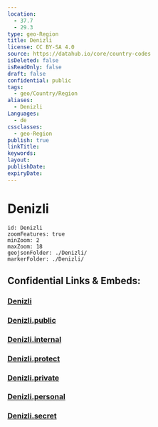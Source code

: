 ```yaml
---
location:
  - 37.7
  - 29.3
type: geo-Region
title: Denizli
license: CC BY-SA 4.0
source: https://datahub.io/core/country-codes
isDeleted: false
isReadOnly: false
draft: false
confidential: public
tags:
  - geo/Country/Region
aliases:
  - Denizli
Languages:
  - de
cssclasses:
  - geo-Region
publish: true
linkTitle:
keywords:
layout:
publishDate:
expiryDate:
---
```


# Denizli

```leaflet
id: Denizli
zoomFeatures: true 
minZoom: 2 
maxZoom: 18
geojsonFolder: ./Denizli/
markerFolder: ./Denizli/
```


## Confidential Links & Embeds: 

### [Denizli](/_Standards/Earth/Continent/Europe/Europe~East/Turkey/Provinces~Turkey/Denizli.md) 

### [Denizli.public](/_public/Earth/Continent/Europe/Europe~East/Turkey/Provinces~Turkey/Denizli.public.md) 

### [Denizli.internal](/_internal/Earth/Continent/Europe/Europe~East/Turkey/Provinces~Turkey/Denizli.internal.md) 

### [Denizli.protect](/_protect/Earth/Continent/Europe/Europe~East/Turkey/Provinces~Turkey/Denizli.protect.md) 

### [Denizli.private](/_private/Earth/Continent/Europe/Europe~East/Turkey/Provinces~Turkey/Denizli.private.md) 

### [Denizli.personal](/_personal/Earth/Continent/Europe/Europe~East/Turkey/Provinces~Turkey/Denizli.personal.md) 

### [Denizli.secret](/_secret/Earth/Continent/Europe/Europe~East/Turkey/Provinces~Turkey/Denizli.secret.md)

